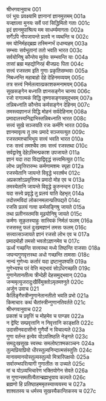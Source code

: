 श्रीभगवानुवाच	001  
परं भूयः प्रवक्ष्यामि ज्ञानानां ज्ञानमुत्तमम्	001a  
यज्ज्ञात्वा मुनयः सर्वे परां सिद्धिमितो गताः	001c  
इदं ज्ञानमुपाश्रित्य मम साधर्म्यमागताः	002a  
सर्गेऽपि नोपजायन्ते प्रलये न व्यथन्ति च	002c  
मम योनिर्महद्ब्रह्म तस्मिन्गर्भं दधाम्यहम्	003a  
सम्भवः सर्वभूतानां ततो भवति भारत	003c  
सर्वयोनिषु कौन्तेय मूर्तयः सम्भवन्ति याः	004a  
तासां ब्रह्म महद्योनिरहं बीजप्रदः पिता	004c  
सत्त्वं रजस्तम इति गुणाः प्रकृतिसम्भवाः	005a  
निबध्नन्ति महाबाहो देहे देहिनमव्ययम्	005c  
तत्र सत्त्वं निर्मलत्वात्प्रकाशकमनामयम्	006a  
सुखसङ्गेन बध्नाति ज्ञानसङ्गेन चानघ	006c  
रजो रागात्मकं विद्धि तृष्णासङ्गसमुद्भवम्	007a  
तन्निबध्नाति कौन्तेय कर्मसङ्गेन देहिनम्	007c  
तमस्त्वज्ञानजं विद्धि मोहनं सर्वदेहिनाम्	008a  
प्रमादालस्यनिद्राभिस्तन्निबध्नाति भारत	008c  
सत्त्वं सुखे सञ्जयति रजः कर्मणि भारत	009a  
ज्ञानमावृत्य तु तमः प्रमादे सञ्जयत्युत	009c  
रजस्तमश्चाभिभूय सत्त्वं भवति भारत	010a  
रजः सत्त्वं तमश्चैव तमः सत्त्वं रजस्तथा	010c  
सर्वद्वारेषु देहेऽस्मिन्प्रकाश उपजायते	011a  
ज्ञानं यदा तदा विद्याद्विवृद्धं सत्त्वमित्युत	011c  
लोभः प्रवृत्तिरारम्भः कर्मणामशमः स्पृहा	012a  
रजस्येतानि जायन्ते विवृद्धे भरतर्षभ	012c  
अप्रकाशोऽप्रवृत्तिश्च प्रमादो मोह एव च	013a  
तमस्येतानि जायन्ते विवृद्धे कुरुनन्दन	013c  
यदा सत्त्वे प्रवृद्धे तु प्रलयं याति देहभृत्	014a  
तदोत्तमविदां लोकानमलान्प्रतिपद्यते	014c  
रजसि प्रलयं गत्वा कर्मसङ्गिषु जायते	015a  
तथा प्रलीनस्तमसि मूढयोनिषु जायते	015c  
कर्मणः सुकृतस्याहुः सात्त्विकं निर्मलं फलम्	016a  
रजसस्तु फलं दुःखमज्ञानं तमसः फलम्	016c  
सत्त्वात्सञ्जायते ज्ञानं रजसो लोभ एव च	017a  
प्रमादमोहौ तमसो भवतोऽज्ञानमेव च	017c  
ऊर्ध्वं गच्छन्ति सत्त्वस्था मध्ये तिष्ठन्ति राजसाः	018a  
जघन्यगुणवृत्तस्था अधो गच्छन्ति तामसाः	018c  
नान्यं गुणेभ्यः कर्तारं यदा द्रष्टानुपश्यति	019a  
गुणेभ्यश्च परं वेत्ति मद्भावं सोऽधिगच्छति	019c  
गुणानेतानतीत्य त्रीन्देही देहसमुद्भवान्	020a  
जन्ममृत्युजरादुःखैर्विमुक्तोऽमृतमश्नुते	020c  
अर्जुन उवाच	021  
कैर्लिङ्गैस्त्रीन्गुणानेतानतीतो भवति प्रभो	021a  
किमाचारः कथं चैतांस्त्रीन्गुणानतिवर्तते	021c  
श्रीभगवानुवाच	022  
प्रकाशं च प्रवृत्तिं च मोहमेव च पाण्डव	022a  
न द्वेष्टि सम्प्रवृत्तानि न निवृत्तानि काङ्क्षति	022c  
उदासीनवदासीनो गुणैर्यो न विचाल्यते	023a  
गुणा वर्तन्त इत्येव योऽवतिष्ठति नेङ्गते	023c  
समदुःखसुखः स्वस्थः समलोष्टाश्मकाञ्चनः	024a  
तुल्यप्रियाप्रियो धीरस्तुल्यनिन्दात्मसंस्तुतिः	024c  
मानावमानयोस्तुल्यस्तुल्यो मित्रारिपक्षयोः	025a  
सर्वारम्भपरित्यागी गुणातीतः स उच्यते	025c  
मां च योऽव्यभिचारेण भक्तियोगेन सेवते	026a  
स गुणान्समतीत्यैतान्ब्रह्मभूयाय कल्पते	026c  
ब्रह्मणो हि प्रतिष्ठाहममृतस्याव्ययस्य च	027a  
शाश्वतस्य च धर्मस्य सुखस्यैकान्तिकस्य च	027c  
